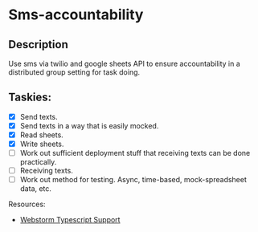 Sms-accountability
======

Description
---
Use sms via twilio and google sheets API to ensure accountability in a distributed group setting for task doing.

Taskies:
---
 - [x] Send texts.
 - [x] Send texts in a way that is easily mocked.
 - [x] Read sheets.
 - [x] Write sheets.
 - [ ] Work out sufficient deployment stuff that receiving texts can be done practically.
 - [ ] Receiving texts.
 - [ ] Work out method for testing. Async, time-based, mock-spreadsheet data, etc.

Resources:
 - [Webstorm Typescript Support](https://www.jetbrains.com/help/webstorm/2016.3/transpiling-typescript-to-javascript.html)
